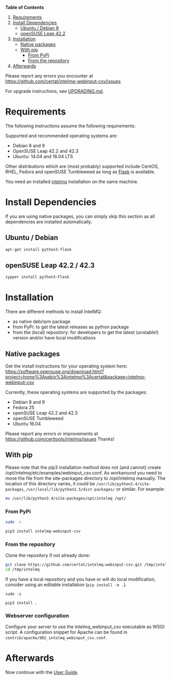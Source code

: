 **Table of Contents**

1. [Requirements](#requirements)
2. [Install Dependencies](#install-dependencies)
   * [Ubuntu / Debian 8](#ubuntu---debian)
   * [openSUSE Leap 42.2](#opensuse-leap-422--423)
3. [Installation](#installation)
   * [Native packages](#native-packages)
   * [With pip](#with-pip)
     * [From PyPi](#from-pypi)
     * [From the repository](#from-the-repository)
4. [Afterwards](#afterwards)


Please report any errors you encounter at https://github.com/certat/intelmq-webinput-csv/issues

For upgrade instructions, see [UPGRADING.md](UPGRADING.md).

# Requirements

The following instructions assume the following requirements:

Supported and recommended operating systems are:
* Debian 8 and 9
* OpenSUSE Leap 42.2 and 42.3
* Ubuntu: 14.04 and 16.04 LTS

Other distributions which are (most probably) supported include CentOS, RHEL, Fedora and openSUSE Tumbleweed as long as [Flask](http://flask.pocoo.org/) is available.

You need an installed [intelmq](https://intelmq.org) installation on the same machine.

# Install Dependencies

If you are using native packages, you can simply skip this section as all dependencies are installed automatically.

## Ubuntu / Debian

```bash
apt-get install python3-flask
```

## openSUSE Leap 42.2 / 42.3

```bash
zypper install python3-Flask
```

# Installation

There are different methods to install IntelMQ:

* as native deb/rpm package
* from PyPi: to get the latest releases as python package
* from the (local) repository: for developers to get the latest (unstable!) version and/or have local modifications

## Native packages

Get the install instructions for your operating system here:
https://software.opensuse.org/download.html?project=home%3Asebix%3Aintelmq%3Acertat&package=intelmq-webinput-csv

Currently, these operating systems are supported by the packages:
* Debian 8 and 9
* Fedora 25
* openSUSE Leap 42.2 and 42.3
* openSUSE Tumbleweed
* Ubuntu 16.04

Please report any errors or improvements at https://github.com/certtools/intelmq/issues Thanks!

## With pip

Please note that the pip3 installation method does not (and cannot) create /opt/intelmq/etc/examples/webinput_csv.conf.
As workaround you need to move the file from the site-packages directory to /opt/intelmq manually.
The location of this directory varies, it could be `/usr/lib/python3.4/site-packages`, `/usr/local/lib/python3.5/dist-packages/` or similar.
For example:
```bash
mv /usr/lib/python3.4/site-packages/opt/intelmq /opt/
```

### From PyPi

```bash
sudo -s

pip3 install intelmq-webinput-csv
```

### From the repository

Clone the repository if not already done:
```bash
git clone https://github.com/certat/intelmq-webinput-csv.git /tmp/intelmq
cd /tmp/intelmq
```

If you have a local repository and you have or will do local modification, consider using an editable installation (`pip install -e .`).
```
sudo -s

pip3 install .
```

### Webserver configuration

Configure your server to use the intelmq_webinput_csv executable as WSGI script. A configuration snippet for Apache can be found in `contrib/apache/002_intelmq_webinput_csv.conf`.

# Afterwards

Now continue with the [User Guide](User-Guide.md).
